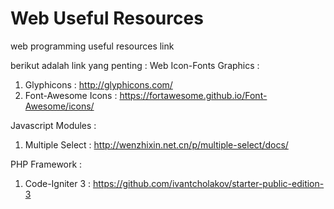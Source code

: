 # Web Useful Resources
web programming useful resources link

berikut adalah link yang penting :
Web Icon-Fonts Graphics :
1. Glyphicons : http://glyphicons.com/
2. Font-Awesome Icons : https://fortawesome.github.io/Font-Awesome/icons/

Javascript Modules :
1. Multiple Select : http://wenzhixin.net.cn/p/multiple-select/docs/

PHP Framework :
1. Code-Igniter 3 : https://github.com/ivantcholakov/starter-public-edition-3
